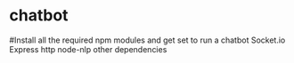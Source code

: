 # chatbot

#Install all the required npm modules and get set to run a chatbot
Socket.io
Express
http
node-nlp
other dependencies
